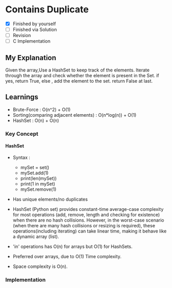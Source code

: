 # Contains Duplicate

- [x] Finished by yourself
- [ ] Finished via Solution
- [ ] Revision
- [ ] C Implementation

## My Explanation

Given the array,Use a HashSet to keep track of the elements.
Iterate through the array and check whether the element is present in the Set.
if yes, return True, else , add the element to the set.
return False at last.

## Learnings

- Brute-Force : O(n^2) + O(1)
- Sorting(comparing adjacent elements) : O(n\*log(n)) + O(1)
- HashSet : O(n) + O(n)

### Key Concept

#### HashSet

- Syntax :

  - mySet = set()
  - mySet.add(1)
  - print(len(mySet))
  - print(1 in mySet)
  - mySet.remove(1)

- Has unique elements/no duplicates
- HashSet (Python set) provides constant-time average-case complexity for most operations (add, remove, length and checking for existence) when there are no hash collisions. However, in the worst-case scenario (when there are many hash collisions or resizing is required), these operations(including iterating) can take linear time, making it behave like a dynamic array (list).
- 'in' operations has O(n) for arrays but O(1) for HashSets.
- Preferred over arrays, due to O(1) Time complexity.
- Space complexity is O(n).

### Implementation
